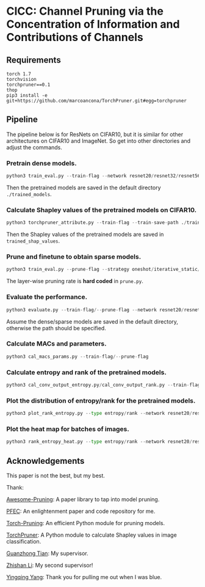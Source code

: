 # CICC: Channel Pruning via the Concentration of Information and Contributions of Channels

## Requirements

```
torch 1.7
torchvision
torchpruner==0.1
thop
pip3 install -e git+https://github.com/marcoancona/TorchPruner.git#egg=torchpruner
```

## Pipeline

The pipeline below is for ResNets on CIFAR10, but it is similar for other architectures on CIFAR10 and ImageNet. So get into other directories and adjust the commands.

### Pretrain dense models.

```python
python3 train_eval.py --train-flag --network resnet20/resnet32/resnet56/resnet110
```

Then the pretrained models are saved in the default directory `./trained_models`.

### Calculate Shapley values of the pretrained models on CIFAR10.

```python
python3 torchpruner_attribute.py --train-flag --train-save-path ./trained_models/ --data-path /data/dataset/data.cifar10 --network resnet20/resnet32/resnet56/resnet110
```

Then the Shapley values of the pretrained models are saved in `trained_shap_values`.

### Prune and finetune to obtain sparse models.

```python
python3 train_eval.py --prune-flag --strategy oneshot/iterative_static/iterative_dynamic
```

The layer-wise pruning rate is **hard coded** in `prune.py`.

### Evaluate the performance.

```python
python3 evaluate.py --train-flag/--prune-flag --network resnet20/resnet32/resnet56/resnet110
```

Assume the dense/sparse models are saved in the default directory, otherwise the path should be specified.

### Calculate MACs and parameters.

```python
python3 cal_macs_params.py --train-flag/--prune-flag
```

### Calculate entropy and rank of the pretrained models.

```python
python3 cal_conv_output_entropy.py/cal_conv_output_rank.py --train-flag --network resnet20/resnet32/resnet56/resnet110
```

### Plot the distribution of entropy/rank for the pretrained models.

```python
python3 plot_rank_entropy.py --type entropy/rank --network resnet20/resnet32/resnet56/resnet110 --interval 2
```

### Plot the heat map for batches of images.

```python
python3 rank_entropy_heat.py --type entropy/rank --network resnet20/resnet32/resnet56/resnet110 --interval 2
```

## Acknowledgements

This paper is not the best, but my best.

Thank:

[Awesome-Pruning](https://github.com/he-y/Awesome-Pruning): A paper library to tap into model pruning.

[PFEC](https://github.com/tyui592/Pruning_filters_for_efficient_convnets): An enlightenment paper and code repository for me.

[Torch-Pruning](https://github.com/VainF/Torch-Pruning): An efficient Python module for pruning models.

[TorchPruner](https://github.com/marcoancona/TorchPruner): A Python module to calculate Shapley values in image classification.

[Guanzhong Tian](https://scholar.google.com/citations?user=0q-7PI4AAAAJ&hl=zh-CN): My supervisor.

[Zhishan Li](https://scholar.google.com/citations?user=zyGbNooAAAAJ&hl=en): My second supervisor!

[Yingqing Yang](https://github.com/yingqing0317): Thank you for pulling me out when I was blue.
